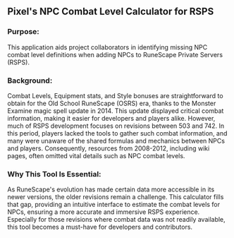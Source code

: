 ## Pixel's NPC Combat Level Calculator for RSPS

### Purpose:
This application aids project collaborators in identifying missing NPC combat level definitions when adding NPCs to RuneScape Private Servers (RSPS).

### Background:
Combat Levels, Equipment stats, and Style bonuses are straightforward to obtain for the Old School RuneScape (OSRS) era, thanks to the Monster Examine magic spell update in 2014. This update displayed critical combat information, making it easier for developers and players alike. However, much of RSPS development focuses on revisions between 503 and 742. In this period, players lacked the tools to gather such combat information, and many were unaware of the shared formulas and mechanics between NPCs and players. Consequently, resources from 2008-2012, including wiki pages, often omitted vital details such as NPC combat levels.

### Why This Tool Is Essential:
As RuneScape's evolution has made certain data more accessible in its newer versions, the older revisions remain a challenge. This calculator fills that gap, providing an intuitive interface to estimate the combat levels for NPCs, ensuring a more accurate and immersive RSPS experience. Especially for those revisions where combat data was not readily available, this tool becomes a must-have for developers and contributors.
